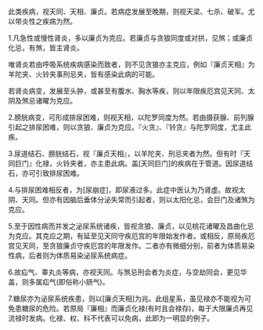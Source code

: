 此类疾病，视天同、天相、廉贞。若病症发展至晚期，则视天梁、七杀、破军。尤以带炎性之疾病为然。

1.凡急性或慢性肾炎，多以廉贞为克应。若廉贞与贪狼同度或对拱，见煞；或廉贞
化忌，有煞，皆主肾炎。

唯肾炎若由呼吸系统疾病感染而致者，则不见贪狼亦主克应，例如『廉贞天相』为羊陀夹、火铃夹事刑忌夹，皆有感染此病的可能。

若肾炎病变，发展至头肿，或甚至有腹水、胸水等疾，则以年限疾厄宫见天同、太阴及煞忌诸曜为克应。

2.膀胱病变，可形成排尿困难，则视天相，以陀罗同度为然。若由摄获腺、前列腺引起之排尿困难，则以贪狼、廉贞为克应。『火贪』、『铃贪』与陀罗同度，尤主此疾。

3.尿道结石、膀胱结石，视『廉贞天相』，以羊陀夹、刑忌夹者为然。但有时『天同巨门』化禄，火铃夹者，亦主患此病。盖[天同巨门]的疾病在于管道。因尿道结石，亦可引致排尿困难。

4.与排尿困难相反者，为[尿崩症]，即尿液过多。此症中医认为乃肾虚。故视太阴、天同。但亦有因脑后垂体分泌失常而引起者，则以太阳化忌，会巨门及诸煞为克应。

5.至于因性病而并发之泌尿系统诸疾，皆视贪狼、廉贞，以见桃花诸曜及昌曲化忌为克应。其克应之期，有延至见天同守疾厄宫的年限始发作者。或相反，原局疾厄宫见天同，至贪狼廉贞守疾厄宫的年限发作。二者亦有微细分别，前者为体质易染性病，后者则为体质易染泌尿系统病症。

6.故疝气、睾丸炎等病，亦视天同。与煞忌刑会者为炎症，与空劫同会，更见华盖，则多属疝气(即俗称小肠气)。

7.糖尿亦为泌尿系统疾患，则以[廉贞天相]为兆。此组星系，虽见禄亦不能视为可免患糖尿的危险。若原局『廉相』而廉贞化禄(有时且会禄存)，每于大限廉贞再见流禄时发病。化禄、权、科不代表可以免病，此即为一明显的例子。
